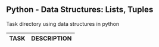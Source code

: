 Python - Data Structures: Lists, Tuples
---
Task directory using data structures in python

| TASK | DESCRIPTION |
| ------ | ------ |
